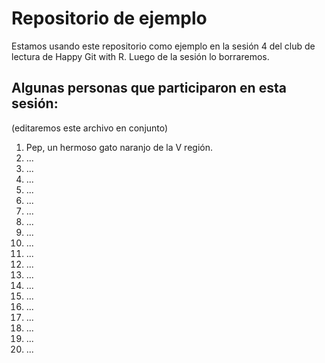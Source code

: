 # Repositorio de ejemplo
Estamos usando este repositorio como ejemplo en la sesión 4 del club de lectura de Happy Git with R. Luego de la sesión lo borraremos.

## Algunas personas que participaron en esta sesión:
(editaremos este archivo en conjunto)

1. Pep, un hermoso gato naranjo de la V región.
2. ...
3. ...
4. ...
5. ...
6. ...
7. ...
8. ...
9. ...
10. ...
11. ...
12. ...
13. ...
14. ...
15. ...
16. ...
17. ...
18. ...
19. ...
20. ...

